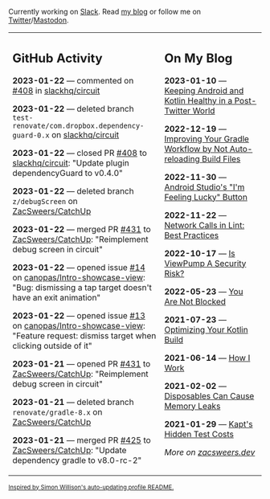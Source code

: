 Currently working on [Slack](https://slack.com/). Read [my blog](https://zacsweers.dev/) or follow me on [Twitter](https://twitter.com/ZacSweers)/[Mastodon](https://hachyderm.io/@ZacSweers).

<table><tr><td valign="top" width="60%">

## GitHub Activity
<!-- githubActivity starts -->
**2023-01-22** — commented on [#408](https://github.com/slackhq/circuit/pull/408#issuecomment-1399522885) in [slackhq/circuit](https://github.com/slackhq/circuit)

**2023-01-22** — deleted branch `test-renovate/com.dropbox.dependency-guard-0.x` on [slackhq/circuit](https://github.com/slackhq/circuit)

**2023-01-22** — closed PR [#408](https://github.com/slackhq/circuit/pull/408) to [slackhq/circuit](https://github.com/slackhq/circuit): "Update plugin dependencyGuard to v0.4.0"

**2023-01-22** — deleted branch `z/debugScreen` on [ZacSweers/CatchUp](https://github.com/ZacSweers/CatchUp)

**2023-01-22** — merged PR [#431](https://github.com/ZacSweers/CatchUp/pull/431) to [ZacSweers/CatchUp](https://github.com/ZacSweers/CatchUp): "Reimplement debug screen in circuit"

**2023-01-22** — opened issue [#14](https://github.com/canopas/Intro-showcase-view/issues/14) on [canopas/Intro-showcase-view](https://github.com/canopas/Intro-showcase-view): "Bug: dismissing a tap target doesn't have an exit animation"

**2023-01-22** — opened issue [#13](https://github.com/canopas/Intro-showcase-view/issues/13) on [canopas/Intro-showcase-view](https://github.com/canopas/Intro-showcase-view): "Feature request: dismiss target when clicking outside of it"

**2023-01-21** — opened PR [#431](https://github.com/ZacSweers/CatchUp/pull/431) to [ZacSweers/CatchUp](https://github.com/ZacSweers/CatchUp): "Reimplement debug screen in circuit"

**2023-01-21** — deleted branch `renovate/gradle-8.x` on [ZacSweers/CatchUp](https://github.com/ZacSweers/CatchUp)

**2023-01-21** — merged PR [#425](https://github.com/ZacSweers/CatchUp/pull/425) to [ZacSweers/CatchUp](https://github.com/ZacSweers/CatchUp): "Update dependency gradle to v8.0-rc-2"
<!-- githubActivity ends -->
</td><td valign="top" width="40%">

## On My Blog
<!-- blog starts -->
**2023-01-10** — [Keeping Android and Kotlin Healthy in a Post-Twitter World](https://www.zacsweers.dev/keeping-android-healthy/)

**2022-12-19** — [Improving Your Gradle Workflow by Not Auto-reloading Build Files](https://www.zacsweers.dev/improving-your-workflow-by-not-auto-reloading-build-files/)

**2022-11-30** — [Android Studio's "I'm Feeling Lucky" Button](https://www.zacsweers.dev/android-studios-im-feeling-lucky-button/)

**2022-11-22** — [Network Calls in Lint: Best Practices](https://www.zacsweers.dev/network-calls-in-lint-best-practices/)

**2022-10-17** — [Is ViewPump A Security Risk?](https://www.zacsweers.dev/is-viewpump-a-security-risk/)

**2022-05-23** — [You Are Not Blocked](https://www.zacsweers.dev/you-are-not-blocked/)

**2021-07-23** — [Optimizing Your Kotlin Build](https://www.zacsweers.dev/optimizing-your-kotlin-build/)

**2021-06-14** — [How I Work](https://www.zacsweers.dev/how-i-work/)

**2021-02-02** — [Disposables Can Cause Memory Leaks](https://www.zacsweers.dev/disposables-can-cause-memory-leaks/)

**2021-01-29** — [Kapt's Hidden Test Costs](https://www.zacsweers.dev/kapts-hidden-test-costs/)
<!-- blog ends -->
_More on [zacsweers.dev](https://zacsweers.dev/)_
</td></tr></table>

<sub><a href="https://simonwillison.net/2020/Jul/10/self-updating-profile-readme/">Inspired by Simon Willison's auto-updating profile README.</a></sub>
